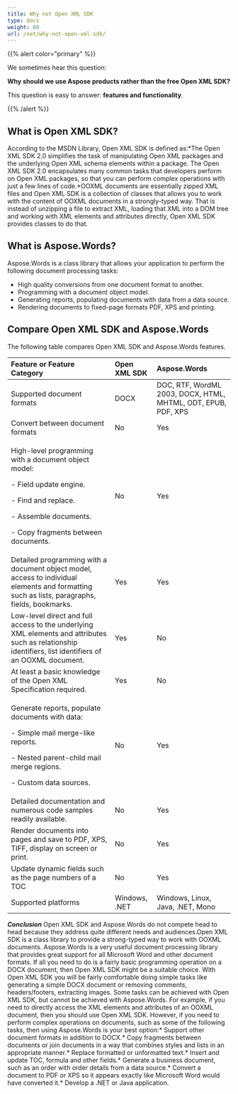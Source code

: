 ```yaml
---
title: Why not Open XML SDK
type: docs
weight: 60
url: /net/why-not-open-xml-sdk/
---
```


{{% alert color="primary" %}} 

We sometimes hear this question:

**Why should we use Aspose products rather than the free Open XML SDK?**

This question is easy to answer: **features and functionality**. 

{{% /alert %}} 
## **What is Open XML SDK?**
According to the MSDN Library, Open XML SDK is defined as:*The Open XML SDK 2.0 simplifies the task of manipulating Open XML packages and the underlying Open XML schema elements within a package. The Open XML SDK 2.0 encapsulates many common tasks that developers perform on Open XML packages, so that you can perform complex operations with just a few lines of code.*OOXML documents are essentially zipped XML files and Open XML SDK is a collection of classes that allows you to work with the content of OOXML documents in a strongly-typed way. That is instead of unzipping a file to extract XML, loading that XML into a DOM tree and working with XML elements and attributes directly, Open XML SDK provides classes to do that.
## **What is Aspose.Words?**
Aspose.Words is a class library that allows your application to perform the following document processing tasks:

- High quality conversions from one document format to another.
- Programming with a document object model.
- Generating reports, populating documents with data from a data source.
- Rendering documents to fixed-page formats PDF, XPS and printing.
## **Compare Open XML SDK and Aspose.Words**
The following table compares Open XML SDK and Aspose.Words features.

|**Feature or Feature Category**|**Open XML SDK**|**Aspose.Words**|
| :- | :- | :- |
|Supported document formats|DOCX|DOC, RTF, WordML 2003, DOCX, HTML, MHTML, ODT, EPUB, PDF, XPS|
|Convert between document formats|No|Yes|
|<p>High-level programming with a document object model:</p><p>- Field update engine.</p><p>- Find and replace.</p><p>- Assemble documents.</p><p>- Copy fragments between documents.</p>|No|Yes|
|Detailed programming with a document object model, access to individual elements and formatting such as lists, paragraphs, fields, bookmarks.|Yes|Yes|
|Low-level direct and full access to the underlying XML elements and attributes such as relationship identifiers, list identifiers of an OOXML document.|Yes|No|
|At least a basic knowledge of the Open XML Specification required.|Yes|No|
|<p>Generate reports, populate documents with data:</p><p>- Simple mail merge-like reports.</p><p>- Nested parent-child mail merge regions.</p><p>- Custom data sources.</p>|No|Yes|
|Detailed documentation and numerous code samples readily available.|No|Yes|
|Render documents into pages and save to PDF, XPS, TIFF, display on screen or print.|No|Yes|
|Update dynamic fields such as the page numbers of a TOC |No |Yes |
|Supported platforms|Windows, .NET|Windows, Linux, Java, .NET, Mono|
***Conclusion*** Open XML SDK and Aspose.Words do not compete head to head because they address quite different needs and audiences.Open XML SDK is a class library to provide a strong-typed way to work with OOXML documents. Aspose.Words is a very useful document processing library that provides great support for all Microsoft Word and other document formats. If all you need to do is a fairly basic programming operation on a DOCX document, then Open XML SDK might be a suitable choice. With Open XML SDK you will be fairly comfortable doing simple tasks like generating a simple DOCX document or removing comments, headers/footers, extracting images. Some tasks can be achieved with Open XML SDK, but cannot be achieved with Aspose.Words. For example, if you need to directly access the XML elements and attributes of an OOXML document, then you should use Open XML SDK. However, if you need to perform complex operations on documents, such as some of the following tasks, then using Aspose.Words is your best option:* Support other document formats in addition to DOCX.* Copy fragments between documents or join documents in a way that combines styles and lists in an appropriate manner.* Replace formatted or unformatted text.* Insert and update TOC, formula and other fields.* Generate a business document, such as an order with order details from a data source.* Convert a document to PDF or XPS so it appears exactly like Microsoft Word would have converted it.* Develop a .NET or Java application.
